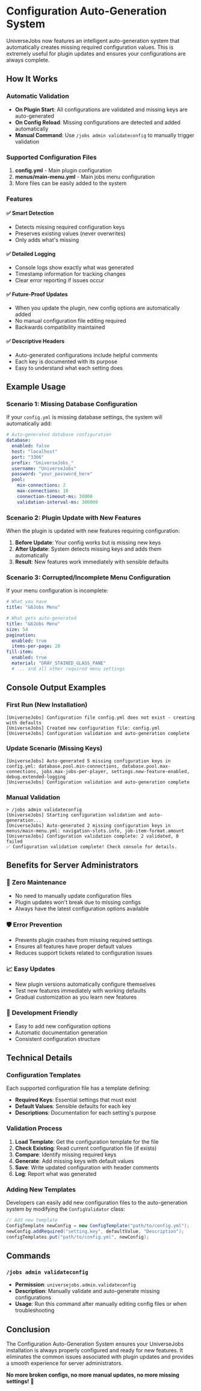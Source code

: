 # Configuration Auto-Generation System

UniverseJobs now features an intelligent auto-generation system that automatically creates missing required configuration values. This is extremely useful for plugin updates and ensures your configurations are always complete.

## How It Works

### Automatic Validation
- **On Plugin Start**: All configurations are validated and missing keys are auto-generated
- **On Config Reload**: Missing configurations are detected and added automatically
- **Manual Command**: Use `/jobs admin validateconfig` to manually trigger validation

### Supported Configuration Files

1. **config.yml** - Main plugin configuration
2. **menus/main-menu.yml** - Main jobs menu configuration
3. More files can be easily added to the system

### Features

#### ✅ **Smart Detection**
- Detects missing required configuration keys
- Preserves existing values (never overwrites)
- Only adds what's missing

#### ✅ **Detailed Logging**
- Console logs show exactly what was generated
- Timestamp information for tracking changes
- Clear error reporting if issues occur

#### ✅ **Future-Proof Updates**
- When you update the plugin, new config options are automatically added
- No manual configuration file editing required
- Backwards compatibility maintained

#### ✅ **Descriptive Headers**
- Auto-generated configurations include helpful comments
- Each key is documented with its purpose
- Easy to understand what each setting does

## Example Usage

### Scenario 1: Missing Database Configuration
If your `config.yml` is missing database settings, the system will automatically add:

```yaml
# Auto-generated database configuration
database:
  enabled: false
  host: "localhost"
  port: "3306"
  prefix: "UniverseJobs_"
  username: "UniverseJobs"
  password: "your_password_here"
  pool:
    min-connections: 2
    max-connections: 10
    connection-timeout-ms: 30000
    validation-interval-ms: 300000
```

### Scenario 2: Plugin Update with New Features
When the plugin is updated with new features requiring configuration:

1. **Before Update**: Your config works but is missing new keys
2. **After Update**: System detects missing keys and adds them automatically
3. **Result**: New features work immediately with sensible defaults

### Scenario 3: Corrupted/Incomplete Menu Configuration
If your menu configuration is incomplete:

```yaml
# What you have
title: "&6Jobs Menu"

# What gets auto-generated
title: "&6Jobs Menu"
size: 54
pagination:
  enabled: true
  items-per-page: 28
fill-item:
  enabled: true
  material: "GRAY_STAINED_GLASS_PANE"
  # ... and all other required menu settings
```

## Console Output Examples

### First Run (New Installation)
```
[UniverseJobs] Configuration file config.yml does not exist - creating with defaults
[UniverseJobs] Created new configuration file: config.yml
[UniverseJobs] Configuration validation and auto-generation complete
```

### Update Scenario (Missing Keys)
```
[UniverseJobs] Auto-generated 5 missing configuration keys in config.yml: database.pool.min-connections, database.pool.max-connections, jobs.max-jobs-per-player, settings.new-feature-enabled, debug.extended-logging
[UniverseJobs] Configuration validation and auto-generation complete
```

### Manual Validation
```
> /jobs admin validateconfig
[UniverseJobs] Starting configuration validation and auto-generation...
[UniverseJobs] Auto-generated 2 missing configuration keys in menus/main-menu.yml: navigation-slots.info, job-item-format.amount
[UniverseJobs] Configuration validation complete: 2 validated, 0 failed
✅ Configuration validation complete! Check console for details.
```

## Benefits for Server Administrators

### 🎯 **Zero Maintenance**
- No need to manually update configuration files
- Plugin updates won't break due to missing configs
- Always have the latest configuration options available

### 🛡️ **Error Prevention**  
- Prevents plugin crashes from missing required settings
- Ensures all features have proper default values
- Reduces support tickets related to configuration issues

### 📈 **Easy Updates**
- New plugin versions automatically configure themselves
- Test new features immediately with working defaults
- Gradual customization as you learn new features

### 🔧 **Development Friendly**
- Easy to add new configuration options
- Automatic documentation generation
- Consistent configuration structure

## Technical Details

### Configuration Templates
Each supported configuration file has a template defining:
- **Required Keys**: Essential settings that must exist
- **Default Values**: Sensible defaults for each key
- **Descriptions**: Documentation for each setting's purpose

### Validation Process
1. **Load Template**: Get the configuration template for the file
2. **Check Existing**: Read current configuration file (if exists)
3. **Compare**: Identify missing required keys
4. **Generate**: Add missing keys with default values
5. **Save**: Write updated configuration with header comments
6. **Log**: Report what was generated

### Adding New Templates
Developers can easily add new configuration files to the auto-generation system by modifying the `ConfigValidator` class:

```java
// Add new template
ConfigTemplate newConfig = new ConfigTemplate("path/to/config.yml");
newConfig.addRequired("setting.key", defaultValue, "Description");
configTemplates.put("path/to/config.yml", newConfig);
```

## Commands

### `/jobs admin validateconfig`
- **Permission**: `universejobs.admin.validateconfig`
- **Description**: Manually validate and auto-generate missing configurations
- **Usage**: Run this command after manually editing config files or when troubleshooting

## Conclusion

The Configuration Auto-Generation System ensures your UniverseJobs installation is always properly configured and ready for new features. It eliminates the common issues associated with plugin updates and provides a smooth experience for server administrators.

**No more broken configs, no more manual updates, no more missing settings!** 🎉